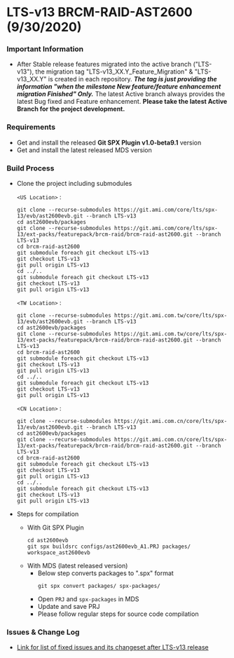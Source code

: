 # LTS-v13 BRCM-RAID-AST2600 (9/30/2020)

### Important Information
- After Stable release features migrated into the active branch ("LTS-v13"), the migration tag "LTS-v13_XX.Y_Feature_Migration" & "LTS-v13_XX.Y" is created in each repository. _**The tag is just providing the information "when the milestone New feature/feature enhancement migration Finished" Only.**_ The latest Active branch always provides the latest Bug fixed and Feature enhancement. **Please take the latest Active Branch for the project development.**

### Requirements

- Get and install the released **Git SPX Plugin v1.0-beta9.1** version
- Get and install the latest released MDS version

### Build Process
- Clone the project including submodules

    `<US Location>` :
    ```
    git clone --recurse-submodules https://git.ami.com/core/lts/spx-13/evb/ast2600evb.git --branch LTS-v13
    cd ast2600evb/packages
    git clone --recurse-submodules https://git.ami.com/core/lts/spx-13/ext-packs/featurepack/brcm-raid/brcm-raid-ast2600.git --branch LTS-v13
    cd brcm-raid-ast2600
    git submodule foreach git checkout LTS-v13
    git checkout LTS-v13
    git pull origin LTS-v13
    cd ../..
    git submodule foreach git checkout LTS-v13
    git checkout LTS-v13
    git pull origin LTS-v13
    ```
    `<TW Location>` :
    ```
    git clone --recurse-submodules https://git.ami.com.tw/core/lts/spx-13/evb/ast2600evb.git --branch LTS-v13
    cd ast2600evb/packages
    git clone --recurse-submodules https://git.ami.com.tw/core/lts/spx-13/ext-packs/featurepack/brcm-raid/brcm-raid-ast2600.git --branch LTS-v13
    cd brcm-raid-ast2600
    git submodule foreach git checkout LTS-v13
    git checkout LTS-v13
    git pull origin LTS-v13
    cd ../..
    git submodule foreach git checkout LTS-v13
    git checkout LTS-v13
    git pull origin LTS-v13
    ```
    `<CN Location>` :
    ```
    git clone --recurse-submodules https://git.ami.com.cn/core/lts/spx-13/evb/ast2600evb.git --branch LTS-v13
    cd ast2600evb/packages
    git clone --recurse-submodules https://git.ami.com.cn/core/lts/spx-13/ext-packs/featurepack/brcm-raid/brcm-raid-ast2600.git --branch LTS-v13
    cd brcm-raid-ast2600
    git submodule foreach git checkout LTS-v13
    git checkout LTS-v13
    git pull origin LTS-v13
    cd ../..
    git submodule foreach git checkout LTS-v13
    git checkout LTS-v13
    git pull origin LTS-v13
    ```
- Steps for compilation
    - With Git SPX Plugin 
        ```    
        cd ast2600evb    
        git spx buildsrc configs/ast2600evb_A1.PRJ packages/ workspace_ast2600evb
        ```
    - With MDS (latest released version)
        - Below step converts packages to ".spx" format
            ```
            git spx convert packages/ spx-packages/
            ```
        - Open `PRJ` and `spx-packages` in MDS
        - Update and save PRJ
        - Please follow regular steps for source code compilation



### Issues & Change Log
- [Link for list of fixed issues and its changeset after LTS-v13 release]( https://git.ami.com/core/lts/spx-13/ext-packs/featurepack/brcm-raid/brcm-raid-ast2600/-/merge_requests?scope=all&utf8=%E2%9C%93&state=all&target_branch=LTS-v13 )



